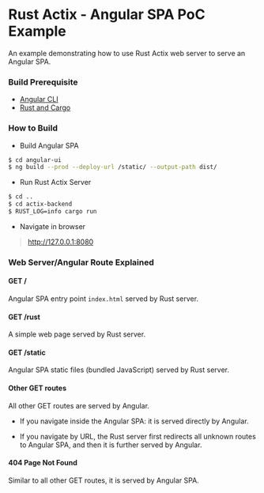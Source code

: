 # Rust Actix - Angular SPA PoC Example

An example demonstrating how to use Rust Actix web server to serve an Angular SPA.

### Build Prerequisite

- [Angular CLI](https://cli.angular.io/)
- [Rust and Cargo](https://rustup.rs/)

### How to Build

- Build Angular SPA

```bash
$ cd angular-ui
$ ng build --prod --deploy-url /static/ --output-path dist/
```

- Run Rust Actix Server

```bash
$ cd ..
$ cd actix-backend
$ RUST_LOG=info cargo run
```

- Navigate in browser

> http://127.0.0.1:8080

### Web Server/Angular Route Explained

#### GET /

Angular SPA entry point `index.html` served by Rust server.

#### GET /rust

A simple web page served by Rust server.

#### GET /static

Angular SPA static files (bundled JavaScript) served by Rust server.

#### Other GET routes

All other GET routes are served by Angular.

- If you navigate inside the Angular SPA: it is served directly by Angular.

- If you navigate by URL, the Rust server first redirects all unknown routes to Angular SPA, and then it is further served by Angular.

#### 404 Page Not Found

Similar to all other GET routes, it is served by Angular SPA.
